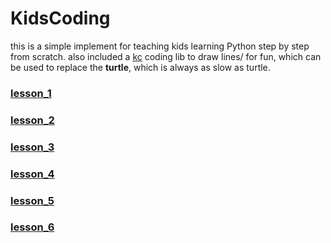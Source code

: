 # KidsCoding

this is a simple implement for teaching kids learning Python step by step from scratch.
also included a [kc](https://github.com/ximitiejiang/KidsCoding/tree/master/kc) coding lib to draw lines/ for fun, which can be used to replace the **turtle**, which is always as slow as turtle.

### [lesson_1](https://github.com/ximitiejiang/KidsCoding/blob/master/lesson_1.py)

### [lesson_2](https://github.com/ximitiejiang/KidsCoding/blob/master/lesson_2.py)

### [lesson_3]()

### [lesson_4]()

### [lesson_5]()

### [lesson_6]()


